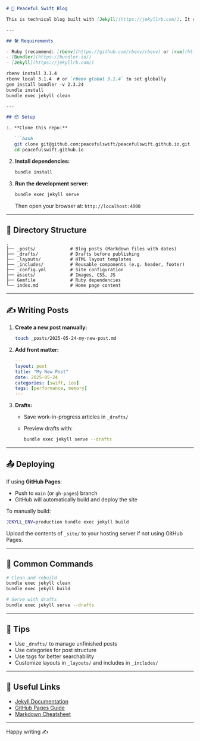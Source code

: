 ```markdown
# 📘 Peaceful Swift Blog

This is technical blog built with [Jekyll](https://jekyllrb.com/). It contains articles on various topics

---

## 🛠 Requirements

- Ruby (recommend: [rbenv](https://github.com/rbenv/rbenv) or [rvm](https://rvm.io/))
- [Bundler](https://bundler.io/)
- [Jekyll](https://jekyllrb.com/)

rbenv install 3.1.4
rbenv local 3.1.4  # or `rbenv global 3.1.4` to set globally
gem install bundler -v 2.3.24
bundle install
bundle exec jekyll clean

---

## 📦 Setup

1. **Clone this repo:**

   ```bash
   git clone git@github.com:peacefulswift/peacefulswift.github.io.git
   cd peacefulswift.github.io
   ```

2. **Install dependencies:**

   ```bash
   bundle install
   ```

3. **Run the development server:**

   ```bash
   bundle exec jekyll serve
   ```

   Then open your browser at: `http://localhost:4000`

---

## 🧱 Directory Structure

```text
.
├── _posts/             # Blog posts (Markdown files with dates)
├── _drafts/            # Drafts before publishing
├── _layouts/           # HTML layout templates
├── _includes/          # Reusable components (e.g. header, footer)
├── _config.yml         # Site configuration
├── assets/             # Images, CSS, JS
├── Gemfile             # Ruby dependencies
└── index.md            # Home page content
```

---

## ✍️ Writing Posts

1. **Create a new post manually:**

   ```bash
   touch _posts/2025-05-24-my-new-post.md
   ```

2. **Add front matter:**

   ```yaml
   ---
   layout: post
   title: "My New Post"
   date: 2025-05-24
   categories: [swift, ios]
   tags: [performance, memory]
   ---
   ```

3. **Drafts:**
   - Save work-in-progress articles in `_drafts/`
   - Preview drafts with:

     ```bash
     bundle exec jekyll serve --drafts
     ```

---

## 📤 Deploying

If using **GitHub Pages**:

- Push to `main` (or `gh-pages`) branch
- GitHub will automatically build and deploy the site

To manually build:

```bash
JEKYLL_ENV=production bundle exec jekyll build
```

Upload the contents of `_site/` to your hosting server if not using GitHub Pages.

---

## 🧪 Common Commands

```bash
# Clean and rebuild
bundle exec jekyll clean
bundle exec jekyll build

# Serve with drafts
bundle exec jekyll serve --drafts
```

---

## 📌 Tips

- Use `_drafts/` to manage unfinished posts
- Use categories for post structure
- Use tags for better searchability
- Customize layouts in `_layouts/` and includes in `_includes/`

---

## 🔗 Useful Links

- [Jekyll Documentation](https://jekyllrb.com/docs/)
- [GitHub Pages Guide](https://pages.github.com/)
- [Markdown Cheatsheet](https://github.com/adam-p/markdown-here/wiki/Markdown-Cheatsheet)

---

Happy writing ✍️
```
